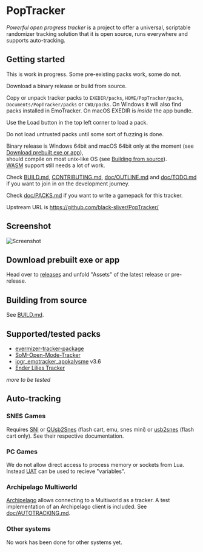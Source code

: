 # PopTracker
*Powerful open progress tracker* is a project to offer a universal, scriptable
randomizer tracking solution that it is open source, runs everywhere and
supports auto-tracking.

## Getting started
This is work in progress. Some pre-existing packs work, some do not.

Download a binary release or build from source.

Copy or unpack tracker packs to `EXEDIR/packs`, `HOME/PopTracker/packs`, `Documents/PopTracker/packs` or `CWD/packs`.
On Windows it will also find packs installed in EmoTracker.
On macOS EXEDIR is *inside* the app bundle.

Use the Load button in the top left corner to load a pack.

Do not load untrusted packs until some sort of fuzzing is done.

Binary release is Windows 64bit and macOS 64bit only at the moment (see [Download prebuilt exe or app](#download-prebuilt-exe-or-app)),\
should compile on most unix-like OS (see [Building from source](#building-from-source)).\
[WASM](https://wikipedia.org/wiki/WebAssembly) support still needs a lot of work.

Check
[BUILD.md](BUILD.md),
[CONTRIBUTING.md](CONTRIBUTING.md),
[doc/OUTLINE.md](doc/OUTLINE.md) and
[doc/TODO.md](doc/TODO.md)
if you want to join in on the development journey.

Check [doc/PACKS.md](doc/PACKS.md) if you want to write a gamepack for this tracker.

Upstream URL is https://github.com/black-sliver/PopTracker/

## Screenshot
![Screenshot](../screenshots/screenshot.png?raw=true "Screenshot")

## Download prebuilt exe or app
Head over to [releases](https://github.com/black-sliver/PopTracker/releases)
and unfold "Assets" of the latest release or pre-release.

## Building from source
See [BUILD.md](BUILD.md).

## Supported/tested packs
* [evermizer-tracker-package](https://github.com/Cyb3RGER/evermizer-tracker-package)
* [SoM-Open-Mode-Tracker](https://github.com/Cyb3RGER/SoM-Open-Mode-Tracker)
* [iogr_emotracker_apokalysme](https://github.com/Apokalysme/iogr_emotracker_apokalysme) v3.6
* [Ender Lilies Tracker](https://github.com/lurch9229/ender-lilies-poptracker/tree/main/enderlilies_maptracker_lurch9229)

*more to be tested*

## Auto-tracking
### SNES Games
Requires [SNI](https://github.com/alttpo/sni)
or [QUsb2Snes](https://usb2snes.com) (flash cart, emu, snes mini)
or [usb2snes](https://github.com/RedGuyyyy/sd2snes/releases) (flash cart only).
See their respective documentation.

### PC Games
We do not allow direct access to process memory or sockets from Lua. Instead
[UAT](https://github.com/black-sliver/UAT) can be used to recieve "variables".

### Archipelago Multiworld
[Archipelago](https://archipelago.gg) allows connecting to a Multiworld as a tracker.
A test implementation of an Archipelago client is included. See [doc/AUTOTRACKING.md](./doc/AUTOTRACKING.md).

### Other systems
No work has been done for other systems yet.
